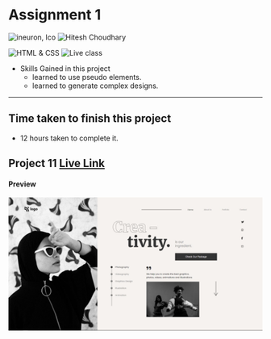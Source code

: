 # Assignment 1

![ineuron, lco](https://img.shields.io/badge/iNeuron-LCO-brightgreen)
![Hitesh Choudhary](https://img.shields.io/badge/Hitesh--Choudhary-Full--stack--JS--bootcamp-red)

![HTML & CSS](https://img.shields.io/badge/HTML-CSS-brightgreen)
![Live class](https://img.shields.io/badge/WEB--Dev-PROJECT--1-blue)


- Skills Gained in this project
  - learned to use pseudo elements.
  - learned to generate complex designs. 
---

## Time taken to finish this project

- 12 hours taken to complete it.
## Project 11 [Live Link]()
#### Preview

![Desktop](./preview.jpg)
